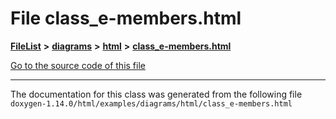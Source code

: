 

# File class\_e-members.html



[**FileList**](files.md) **>** [**diagrams**](dir_1d8108902fe9fce2c57b5dd3e7275f0e.md) **>** [**html**](dir_4a624174fd5a184fb57d315f1eb34b84.md) **>** [**class\_e-members.html**](class__e-members_8html.md)

[Go to the source code of this file](class__e-members_8html_source.md)





































































------------------------------
The documentation for this class was generated from the following file `doxygen-1.14.0/html/examples/diagrams/html/class_e-members.html`

